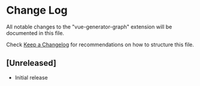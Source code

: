 # Change Log

All notable changes to the "vue-generator-graph" extension will be documented in this file.

Check [Keep a Changelog](http://keepachangelog.com/) for recommendations on how to structure this file.

## [Unreleased]

- Initial release